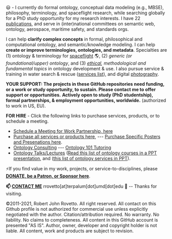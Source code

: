:smiley: - I currently do formal ontology, conceptual data modeling (e.g., MBSE), philosophy, terminology, and spaceflight research, while searching globally for a PhD study opportunity for my research interests. I have 22 [publications](https://orcid.org/0000-0003-3835-7817), and serve in (inter)national committees on semantic web, ontology, aerospace, maritime safety, and standards orgs. 

I can help **clarify complex concepts** in formal, philosophical and computational ontology, and semantic/knowledge modeling. I can help **create or improve terminologies, ontologies, and metadata**. Specialties are (1) ontology & terminology for [spaceflight](https://ontospace.wordpress.com) :earth_americas:, (2)  _generic (or foundational/upper) ontology_, and (3) _[ethical](https://github.com/rrovetto/Ethical-Ontology-Development), methodological and fundamental topics_ in ontology development & use. I also pursue service & training in water search & rescue ([services list](https://www.dropbox.com/s/cgl1npz51amp3lm/BoatingServices_Rovetto_Apr2020.pdf?dl=0)), and digital [photography](https://tinyurl.com/y3k34cfb). 

**YOUR SUPPORT: The projects in these GitHub repositories need funding, or a work or study opportunity, to sustain. Please contact me to offer support or opportunities.**
**Actively open to study (PhD studentship), formal partnerships, & employment opportunities, worldwide.** (authorized to work in US, EU). 

**FOR HIRE** - Click the following links to purchase services, products, or to schedule a meeting. 
* [Schedule a Meeting for Work Partnership, here](http://my.setmore.com/bookingpage/f18db686-98bb-41dd-9097-35218b2a1091/services/sb83f723d7838e4484783cc5a1c675f0e6eedf99d)
* [Purchase all services or products here](https://tinyurl.com/yas7trzy), --- [Purchase Specific Posters and Presenations here](https://ontospace.wordpress.com/purchase-poster-or-presentation-documents/).
* [Ontology Consulting](https://tinyurl.com/34u9w6wx) --- [Ontology 101 Tutoring](http://my.setmore.com/bookingpage/f18db686-98bb-41dd-9097-35218b2a1091/services/s7f4dbc7d873cce380b7f73062d5d72f619fe042a)
* [Ontology Talks/Lectures](http://my.setmore.com/bookingpage/f18db686-98bb-41dd-9097-35218b2a1091/services/s218822e77fee416ed3085be8eda045d6015d6d24)
([Read this list of ontology courses in a PPT presentation](https://www.slideshare.net/RobertRovetto/ontology-courses-education), and ([this list of ontology services in PPT](https://www.slideshare.net/RobertRovetto/ontology-services-238070099)).

⚡If you find value in my work, projects, or service-to-disciplines, please [**DONATE, be a Patron, or Sponsor here**](https://gogetfunding.com/knowledge-organization-services-ontology-terminology-metadata-concept-analysis/).

**📫 [CONTACT ME](https://ontospace.wordpress.com/contact/)**  rrovetto[at]terpalum[dot]umd[dot]edu 💬  -- Thanks for visiting.

©2011-2021, Robert John Rovetto. All right reserved. 
All contact on this Github profile is not authorized for commercial use unless explicitly negotiated with the author. Citation/attribution required. No warranty. No liability. No claims to completeness. All content in this GitHub account is presented "AS IS". Author, owner, developer and copyright holder is not liable. All content, work and products are subject to revision.

<!--
**rrovetto/rrovetto** is a ✨ _special_ ✨ repository because its `README.md` (this file) appears on your GitHub profile.

Here are some ideas to get you started:

- 🔭 I’m currently working on ...
- 🌱 I’m currently learning ...
- 👯 I’m looking to collaborate on ...
- 🤔 I’m looking for help with ...
- 💬 Ask me about ...
- 📫 How to reach me: ...
- 😄 Pronouns: ...
- ⚡ Fun fact: ...
- 👋
-->
